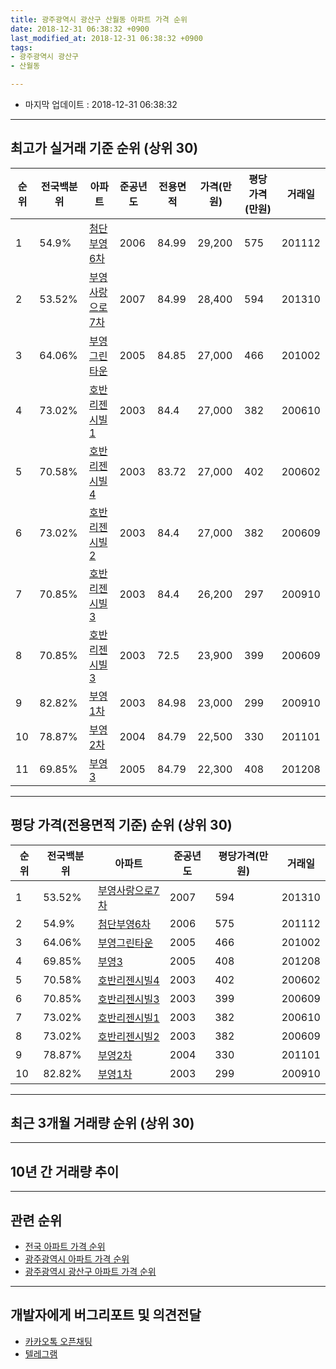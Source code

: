 ```yaml
---
title: 광주광역시 광산구 산월동 아파트 가격 순위
date: 2018-12-31 06:38:32 +0900
last_modified_at: 2018-12-31 06:38:32 +0900
tags:
- 광주광역시 광산구
- 산월동

---
```


* 마지막 업데이트 : 2018-12-31 06:38:32

---

## 최고가 실거래 기준 순위 (상위 30)


|순위|전국백분위|아파트|준공년도|전용면적|가격(만원)|평당가격(만원)|거래일|
|---|---|---|---|---|---|---|---|
|1|54.9%|[첨단부영6차](https://search.naver.com/search.naver?query=%EA%B4%91%EC%A3%BC%EA%B4%91%EC%97%AD%EC%8B%9C+%EA%B4%91%EC%82%B0%EA%B5%AC+%EC%82%B0%EC%9B%94%EB%8F%99+%EC%B2%A8%EB%8B%A8%EB%B6%80%EC%98%816%EC%B0%A8)|2006|84.99|29,200|575|201112|
|2|53.52%|[부영사랑으로7차](https://search.naver.com/search.naver?query=%EA%B4%91%EC%A3%BC%EA%B4%91%EC%97%AD%EC%8B%9C+%EA%B4%91%EC%82%B0%EA%B5%AC+%EC%82%B0%EC%9B%94%EB%8F%99+%EB%B6%80%EC%98%81%EC%82%AC%EB%9E%91%EC%9C%BC%EB%A1%9C7%EC%B0%A8)|2007|84.99|28,400|594|201310|
|3|64.06%|[부영그린타운](https://search.naver.com/search.naver?query=%EA%B4%91%EC%A3%BC%EA%B4%91%EC%97%AD%EC%8B%9C+%EA%B4%91%EC%82%B0%EA%B5%AC+%EC%82%B0%EC%9B%94%EB%8F%99+%EB%B6%80%EC%98%81%EA%B7%B8%EB%A6%B0%ED%83%80%EC%9A%B4)|2005|84.85|27,000|466|201002|
|4|73.02%|[호반리젠시빌1](https://search.naver.com/search.naver?query=%EA%B4%91%EC%A3%BC%EA%B4%91%EC%97%AD%EC%8B%9C+%EA%B4%91%EC%82%B0%EA%B5%AC+%EC%82%B0%EC%9B%94%EB%8F%99+%ED%98%B8%EB%B0%98%EB%A6%AC%EC%A0%A0%EC%8B%9C%EB%B9%8C1)|2003|84.4|27,000|382|200610|
|5|70.58%|[호반리젠시빌4](https://search.naver.com/search.naver?query=%EA%B4%91%EC%A3%BC%EA%B4%91%EC%97%AD%EC%8B%9C+%EA%B4%91%EC%82%B0%EA%B5%AC+%EC%82%B0%EC%9B%94%EB%8F%99+%ED%98%B8%EB%B0%98%EB%A6%AC%EC%A0%A0%EC%8B%9C%EB%B9%8C4)|2003|83.72|27,000|402|200602|
|6|73.02%|[호반리젠시빌2](https://search.naver.com/search.naver?query=%EA%B4%91%EC%A3%BC%EA%B4%91%EC%97%AD%EC%8B%9C+%EA%B4%91%EC%82%B0%EA%B5%AC+%EC%82%B0%EC%9B%94%EB%8F%99+%ED%98%B8%EB%B0%98%EB%A6%AC%EC%A0%A0%EC%8B%9C%EB%B9%8C2)|2003|84.4|27,000|382|200609|
|7|70.85%|[호반리젠시빌3](https://search.naver.com/search.naver?query=%EA%B4%91%EC%A3%BC%EA%B4%91%EC%97%AD%EC%8B%9C+%EA%B4%91%EC%82%B0%EA%B5%AC+%EC%82%B0%EC%9B%94%EB%8F%99+%ED%98%B8%EB%B0%98%EB%A6%AC%EC%A0%A0%EC%8B%9C%EB%B9%8C3)|2003|84.4|26,200|297|200910|
|8|70.85%|[호반리젠시빌3](https://search.naver.com/search.naver?query=%EA%B4%91%EC%A3%BC%EA%B4%91%EC%97%AD%EC%8B%9C+%EA%B4%91%EC%82%B0%EA%B5%AC+%EC%82%B0%EC%9B%94%EB%8F%99+%ED%98%B8%EB%B0%98%EB%A6%AC%EC%A0%A0%EC%8B%9C%EB%B9%8C3)|2003|72.5|23,900|399|200609|
|9|82.82%|[부영1차](https://search.naver.com/search.naver?query=%EA%B4%91%EC%A3%BC%EA%B4%91%EC%97%AD%EC%8B%9C+%EA%B4%91%EC%82%B0%EA%B5%AC+%EC%82%B0%EC%9B%94%EB%8F%99+%EB%B6%80%EC%98%811%EC%B0%A8)|2003|84.98|23,000|299|200910|
|10|78.87%|[부영2차](https://search.naver.com/search.naver?query=%EA%B4%91%EC%A3%BC%EA%B4%91%EC%97%AD%EC%8B%9C+%EA%B4%91%EC%82%B0%EA%B5%AC+%EC%82%B0%EC%9B%94%EB%8F%99+%EB%B6%80%EC%98%812%EC%B0%A8)|2004|84.79|22,500|330|201101|
|11|69.85%|[부영3](https://search.naver.com/search.naver?query=%EA%B4%91%EC%A3%BC%EA%B4%91%EC%97%AD%EC%8B%9C+%EA%B4%91%EC%82%B0%EA%B5%AC+%EC%82%B0%EC%9B%94%EB%8F%99+%EB%B6%80%EC%98%813)|2005|84.79|22,300|408|201208|


---

## 평당 가격(전용면적 기준) 순위 (상위 30)


|순위|전국백분위|아파트|준공년도|평당가격(만원)|거래일|
|---|---|---|---|---|---|
|1|53.52%|[부영사랑으로7차](https://search.naver.com/search.naver?query=%EA%B4%91%EC%A3%BC%EA%B4%91%EC%97%AD%EC%8B%9C+%EA%B4%91%EC%82%B0%EA%B5%AC+%EC%82%B0%EC%9B%94%EB%8F%99+%EB%B6%80%EC%98%81%EC%82%AC%EB%9E%91%EC%9C%BC%EB%A1%9C7%EC%B0%A8)|2007|594|201310|
|2|54.9%|[첨단부영6차](https://search.naver.com/search.naver?query=%EA%B4%91%EC%A3%BC%EA%B4%91%EC%97%AD%EC%8B%9C+%EA%B4%91%EC%82%B0%EA%B5%AC+%EC%82%B0%EC%9B%94%EB%8F%99+%EC%B2%A8%EB%8B%A8%EB%B6%80%EC%98%816%EC%B0%A8)|2006|575|201112|
|3|64.06%|[부영그린타운](https://search.naver.com/search.naver?query=%EA%B4%91%EC%A3%BC%EA%B4%91%EC%97%AD%EC%8B%9C+%EA%B4%91%EC%82%B0%EA%B5%AC+%EC%82%B0%EC%9B%94%EB%8F%99+%EB%B6%80%EC%98%81%EA%B7%B8%EB%A6%B0%ED%83%80%EC%9A%B4)|2005|466|201002|
|4|69.85%|[부영3](https://search.naver.com/search.naver?query=%EA%B4%91%EC%A3%BC%EA%B4%91%EC%97%AD%EC%8B%9C+%EA%B4%91%EC%82%B0%EA%B5%AC+%EC%82%B0%EC%9B%94%EB%8F%99+%EB%B6%80%EC%98%813)|2005|408|201208|
|5|70.58%|[호반리젠시빌4](https://search.naver.com/search.naver?query=%EA%B4%91%EC%A3%BC%EA%B4%91%EC%97%AD%EC%8B%9C+%EA%B4%91%EC%82%B0%EA%B5%AC+%EC%82%B0%EC%9B%94%EB%8F%99+%ED%98%B8%EB%B0%98%EB%A6%AC%EC%A0%A0%EC%8B%9C%EB%B9%8C4)|2003|402|200602|
|6|70.85%|[호반리젠시빌3](https://search.naver.com/search.naver?query=%EA%B4%91%EC%A3%BC%EA%B4%91%EC%97%AD%EC%8B%9C+%EA%B4%91%EC%82%B0%EA%B5%AC+%EC%82%B0%EC%9B%94%EB%8F%99+%ED%98%B8%EB%B0%98%EB%A6%AC%EC%A0%A0%EC%8B%9C%EB%B9%8C3)|2003|399|200609|
|7|73.02%|[호반리젠시빌1](https://search.naver.com/search.naver?query=%EA%B4%91%EC%A3%BC%EA%B4%91%EC%97%AD%EC%8B%9C+%EA%B4%91%EC%82%B0%EA%B5%AC+%EC%82%B0%EC%9B%94%EB%8F%99+%ED%98%B8%EB%B0%98%EB%A6%AC%EC%A0%A0%EC%8B%9C%EB%B9%8C1)|2003|382|200610|
|8|73.02%|[호반리젠시빌2](https://search.naver.com/search.naver?query=%EA%B4%91%EC%A3%BC%EA%B4%91%EC%97%AD%EC%8B%9C+%EA%B4%91%EC%82%B0%EA%B5%AC+%EC%82%B0%EC%9B%94%EB%8F%99+%ED%98%B8%EB%B0%98%EB%A6%AC%EC%A0%A0%EC%8B%9C%EB%B9%8C2)|2003|382|200609|
|9|78.87%|[부영2차](https://search.naver.com/search.naver?query=%EA%B4%91%EC%A3%BC%EA%B4%91%EC%97%AD%EC%8B%9C+%EA%B4%91%EC%82%B0%EA%B5%AC+%EC%82%B0%EC%9B%94%EB%8F%99+%EB%B6%80%EC%98%812%EC%B0%A8)|2004|330|201101|
|10|82.82%|[부영1차](https://search.naver.com/search.naver?query=%EA%B4%91%EC%A3%BC%EA%B4%91%EC%97%AD%EC%8B%9C+%EA%B4%91%EC%82%B0%EA%B5%AC+%EC%82%B0%EC%9B%94%EB%8F%99+%EB%B6%80%EC%98%811%EC%B0%A8)|2003|299|200910|


---

## 최근 3개월 거래량 순위 (상위 30)


<div style="width:100%;">
    <canvas id="deal_count_ranking" height="250"></canvas>
</div>


<script>
new Chart(document.getElementById("deal_count_ranking"), {
    type: 'horizontalBar',
    data: {
        labels: ['부영1차', '호반리젠시빌4', '부영2차', '부영3', '부영사랑으로7차', '부영그린타운', '호반리젠시빌2', '첨단부영6차', '호반리젠시빌1', '호반리젠시빌3'],
        datasets: [{
            label: '실거래 수',
            data: [23, 14, 9, 9, 9, 8, 8, 8, 7, 6],
            borderColor: "rgba(255, 0, 128, 1)",
            backgroundColor: "rgba(255, 0, 128, 0.5)",
            fill: false,
        }]
    },
    options: {
        responsive: true,
        title: {
            display: true,
            text: '최근 3개월 거래량 순위'
        },
        tooltips: {
            mode: 'index',
            intersect: false,
            callbacks: {
                title: function(tooltipItems, data) {
                    return "실거래 수:";
                },
                label: function(tooltipItem, data) {
                    return data.labels[tooltipItem.index] + ": " + tooltipItem.xLabel;
                }
            }
        },
        hover: {
            mode: 'nearest',
            intersect: true
        },
        scales: {
            xAxes: [{
                display: true,
                scaleLabel: {
                    display: true,
                    labelString: '실거래 수'
                },
                ticks: {
                    suggestedMin: 0,
                }
            }],
            yAxes: [{
                display: true,
                ticks: {
                    autoSkip: false,
                    callback: function(value, index, values) {
                        if (value.length > 15)
                            return value.substr(0, 13) + "...";
                        else
                            return value;
                    }
                },
                scaleLabel: {
                    display: false,
                }
            }]
        }
    }
});

</script>


---

## 10년 간 거래량 추이


<div style="width:100%;">
    <canvas id="deal_progress" height="250"></canvas>
</div>

<script>
new Chart(document.getElementById("deal_progress"), {
    type: 'line',
    data: {
        labels: ['200812','200901','200902','200903','200904','200905','200906','200907','200908','200909','200910','200911','200912','201001','201002','201003','201004','201005','201006','201007','201008','201009','201010','201011','201012','201101','201102','201103','201104','201105','201106','201107','201108','201109','201110','201111','201112','201201','201202','201203','201204','201205','201206','201207','201208','201209','201210','201211','201212','201301','201302','201303','201304','201305','201306','201307','201308','201309','201310','201311','201312','201401','201402','201403','201404','201405','201406','201407','201408','201409','201410','201411','201412','201501','201502','201503','201504','201505','201506','201507','201508','201509','201510','201511','201512','201601','201602','201603','201604','201605','201606','201607','201608','201609','201610','201611','201612','201701','201702','201703','201704','201705','201706','201707','201708','201709','201710','201711','201712','201801','201802','201803','201804','201805','201806','201807','201808','201809','201810','201811','201812'],
        datasets: [{
            label: '실거래 수',
            pointRadius: 1,
            data: [7, 21, 15, 14, 7, 17, 8, 240, 50, 34, 41, 30, 35, 31, 26, 31, 19, 11, 16, 20, 14, 25, 30, 25, 37, 29, 22, 31, 23, 50, 35, 29, 33, 28, 18, 42, 47, 19, 28, 36, 28, 30, 27, 29, 27, 25, 33, 52, 39, 40, 41, 37, 42, 51, 41, 22, 29, 25, 66, 56, 52, 45, 53, 59, 27, 31, 42, 38, 24, 31, 48, 46, 31, 37, 28, 38, 27, 23, 19, 16, 27, 26, 47, 25, 20, 24, 36, 27, 23, 29, 36, 38, 34, 33, 38, 38, 22, 26, 32, 27, 23, 32, 21, 43, 42, 39, 36, 37, 30, 29, 19, 56, 25, 23, 29, 25, 39, 43, 53, 39, 9],
            borderColor: "rgba(255, 201, 14, 1)",
            backgroundColor: "rgba(255, 201, 14, 0.5)",
            fill: true,
        }]
    },
    options: {
        responsive: true,
        title: {
            display: true,
            text: '10년간 거래량 추이'
        },
        tooltips: {
            mode: 'index',
            intersect: false,
        },
        hover: {
            mode: 'nearest',
            intersect: true
        },
        scales: {
            xAxes: [{
                display: true,
                scaleLabel: {
                    display: true,
                    labelString: '년/월'
                }
            }],
            yAxes: [{
                display: true,
                ticks: {
                    suggestedMin: 0,
                },
                scaleLabel: {
                    display: true,
                    labelString: '실거래 수'
                }
            }]
        }
    }
});

</script>


---

## 관련 순위

- [전국 아파트 가격 순위](https://inasie.github.io/apt-ranking/전국)
- [광주광역시 아파트 가격 순위](https://inasie.github.io/apt-ranking/광주광역시)
- [광주광역시 광산구 아파트 가격 순위](https://inasie.github.io/apt-ranking/광주광역시-광산구)


---

## 개발자에게 버그리포트 및 의견전달

- [카카오톡 오픈채팅](https://open.kakao.com/o/gLJUAP4)
- [텔레그램](https://t.me/inasie)


